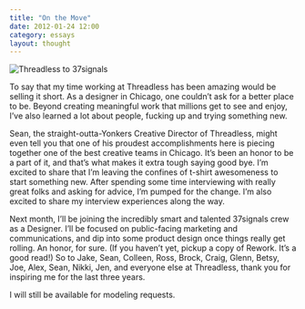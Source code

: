 ```yaml
---
title: "On the Move"
date: 2012-01-24 12:00
category: essays
layout: thought
---
```


![Threadless to 37signals](http://media.tumblr.com/tumblr_ly9uuhRJeg1qzolz5.gif "Threadless to 37signals")

To say that my time working at Threadless has been amazing would be selling it short. As a designer in Chicago, one couldn’t ask for a better place to be. Beyond creating meaningful work that millions get to see and enjoy, I’ve also learned a lot about people, fucking up and trying something new.

Sean, the straight-outta-Yonkers Creative Director of Threadless, might even tell you that one of his proudest accomplishments here is piecing together one of the best creative teams in Chicago. It’s been an honor to be a part of it, and that’s what makes it extra tough saying good bye.
I’m excited to share that I’m leaving the confines of t-shirt awesomeness to start something new. After spending some time interviewing with really great folks and asking for advice, I’m pumped for the change. I’m also excited to share my interview experiences along the way.

Next month, I’ll be joining the incredibly smart and talented 37signals crew as a Designer. I’ll be focused on public-facing marketing and communications, and dip into some product design once things really get rolling. An honor, for sure. (If you haven’t yet, pickup a copy of Rework. It’s a good read!)
So to Jake, Sean, Colleen, Ross, Brock, Craig, Glenn, Betsy, Joe, Alex, Sean, Nikki, Jen, and everyone else at Threadless, thank you for inspiring me for the last three years.

I will still be available for modeling requests.
